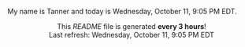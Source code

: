 My name is Tanner and today is Wednesday, October 11, 9:05 PM EDT.

<p align="center">This <i>README</i> file is generated <b>every 3 hours</b>!</br>Last refresh: Wednesday, October 11, 9:05 PM EDT<br /></p>
